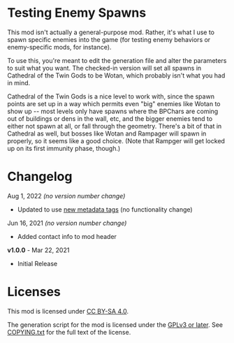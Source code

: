 Testing Enemy Spawns
====================

This mod isn't actually a general-purpose mod.  Rather, it's what I use to spawn
specific enemies into the game (for testing enemy behaviors or enemy-specific
mods, for instance).

To use this, you're meant to edit the generation file and alter the parameters to
suit what you want.  The checked-in version will set all spawns in Cathedral of the
Twin Gods to be Wotan, which probably isn't what you had in mind.

Cathedral of the Twin Gods is a nice level to work with, since the spawn points
are set up in a way which permits even "big" enemies like Wotan to show up -- most
levels only have spawns where the BPChars are coming out of buildings or dens in
the wall, etc, and the bigger enemies tend to either not spawn at all, or fall
through the geometry.  There's a bit of that in Cathedral as well, but bosses like
Wotan and Rampager will spawn in properly, so it seems like a good choice.  (Note
that Rampger will get locked up on its first immunity phase, though.)

Changelog
=========

Aug 1, 2022 *(no version number change)*
 * Updated to use [new metadata tags](https://github.com/apple1417/blcmm-parsing/tree/master/blimp)
   (no functionality change)

Jun 16, 2021 *(no version number change)*
 * Added contact info to mod header

**v1.0.0** - Mar 22, 2021
 * Initial Release
 
Licenses
========

This mod is licensed under [CC BY-SA 4.0](https://creativecommons.org/licenses/by-sa/4.0/).

The generation script for the mod is licensed under the
[GPLv3 or later](https://www.gnu.org/licenses/quick-guide-gplv3.html).
See [COPYING.txt](../../COPYING.txt) for the full text of the license.

